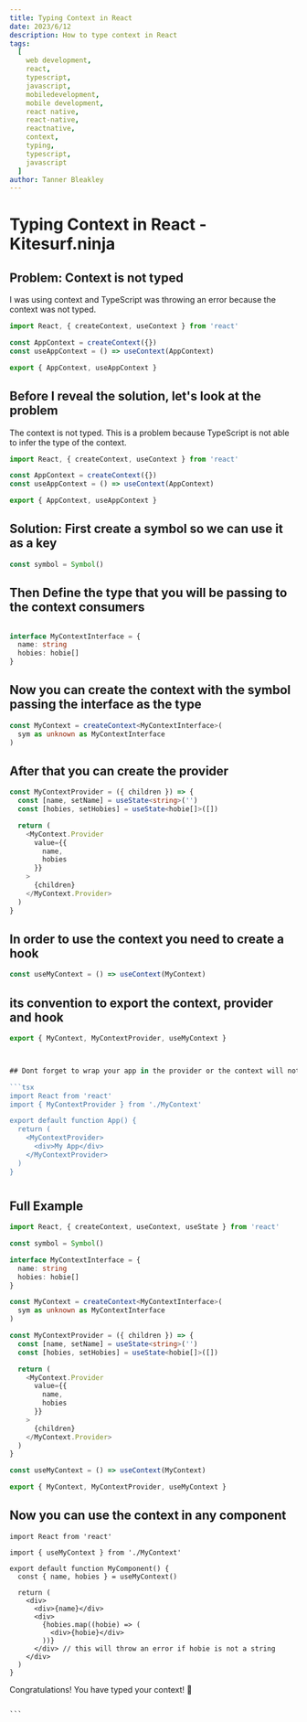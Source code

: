 ```yaml
---
title: Typing Context in React
date: 2023/6/12
description: How to type context in React
tags:
  [
    web development,
    react,
    typescript,
    javascript,
    mobiledevelopment,
    mobile development,
    react native,
    react-native,
    reactnative,
    context,
    typing,
    typescript,
    javascript
  ]
author: Tanner Bleakley
---
```


# Typing Context in React - Kitesurf.ninja

## Problem: Context is not typed

I was using context and TypeScript was throwing an error because the context was not typed.

```ts
import React, { createContext, useContext } from 'react'

const AppContext = createContext({})
const useAppContext = () => useContext(AppContext)

export { AppContext, useAppContext }
```

## Before I reveal the solution, let's look at the problem

The context is not typed. This is a problem because TypeScript is not able to infer the type of the context.

```ts
import React, { createContext, useContext } from 'react'

const AppContext = createContext({})
const useAppContext = () => useContext(AppContext)

export { AppContext, useAppContext }
```

## Solution: First create a symbol so we can use it as a key

```ts
const symbol = Symbol()
```

## Then Define the type that you will be passing to the context consumers

```ts

interface MyContextInterface = {
  name: string
  hobies: hobie[]
}

```

## Now you can create the context with the symbol passing the interface as the type

```ts
const MyContext = createContext<MyContextInterface>(
  sym as unknown as MyContextInterface
)
```

## After that you can create the provider

```ts
const MyContextProvider = ({ children }) => {
  const [name, setName] = useState<string>('')
  const [hobies, setHobies] = useState<hobie[]>([])

  return (
    <MyContext.Provider
      value={{
        name,
        hobies
      }}
    >
      {children}
    </MyContext.Provider>
  )
}
```

## In order to use the context you need to create a hook

```ts
const useMyContext = () => useContext(MyContext)
```

## its convention to export the context, provider and hook

```ts
export { MyContext, MyContextProvider, useMyContext }
```

````ts


## Dont forget to wrap your app in the provider or the context will not be available and you will get an error when you try to use the hook

```tsx
import React from 'react'
import { MyContextProvider } from './MyContext'

export default function App() {
  return (
    <MyContextProvider>
      <div>My App</div>
    </MyContextProvider>
  )
}

````

#

## Full Example

```ts
import React, { createContext, useContext, useState } from 'react'

const symbol = Symbol()

interface MyContextInterface = {
  name: string
  hobies: hobie[]
}

const MyContext = createContext<MyContextInterface>(
  sym as unknown as MyContextInterface
)

const MyContextProvider = ({ children }) => {
  const [name, setName] = useState<string>('')
  const [hobies, setHobies] = useState<hobie[]>([])

  return (
    <MyContext.Provider
      value={{
        name,
        hobies
      }}
    >
      {children}
    </MyContext.Provider>
  )
}

const useMyContext = () => useContext(MyContext)

export { MyContext, MyContextProvider, useMyContext }
```

## Now you can use the context in any component

```tsx
import React from 'react'

import { useMyContext } from './MyContext'

export default function MyComponent() {
  const { name, hobies } = useMyContext()

  return (
    <div>
      <div>{name}</div>
      <div>
        {hobies.map((hobie) => (
          <div>{hobie}</div>
        ))}
      </div> // this will throw an error if hobie is not a string
    </div>
  )
}
```

Congratulations! You have typed your context! 🎉

````

```
````

```

```

```

```
